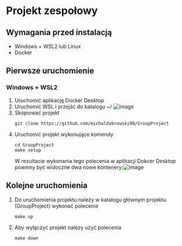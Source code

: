 # Projekt zespołowy

## Wymagania przed instalacją
- Windows + WSL2 lub Linux
- Docker

## Pierwsze uruchomienie
### Windows + WSL2
1. Uruchomić aplikację Docker Desktop
1. Uruchomić WSL i przejść do katalogu ~/
![image](https://github.com/michaldabrowski98/GroupProject/assets/51337492/bc8e5b2d-ced0-4631-86ef-eedb719caeee)
2. Skopiować projekt
   ```
   git clone https://github.com/michaldabrowski98/GroupProject
   ```
3. Uruchomić projekt wykonujące komendy
   ```
   cd GroupProject
   make setup
   ```
   W rezultacie wykonania tego polecenia w aplikacji Dokcer Desktop powinny być widoczne dwa nowe kontenery:![image](https://github.com/michaldabrowski98/GroupProject/assets/51337492/4e5d6f20-9a25-425e-a948-2018732f002b)

## Kolejne uruchomienia
1. Do uruchomienia projektu należy w katalogu głównym projektu (GroupProject) wykonać polecenie
   ```
   make up
   ```
2. Aby wyłączyć projekt nalezy użyć polecenia
   ```
   make down
   ```
